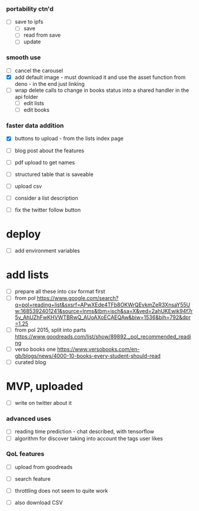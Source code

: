 
### portability ctn'd
- [ ] save to ipfs
  - [ ] save
  - [ ] read from save
  - [ ] update

### smooth use
- [ ] cancel the carousel
- [x] add default image - must download it and use the asset function from
      deno - in the end just linking
- [ ] wrap delete calls to change in books status into a shared handler in the
      api folder
  - [ ] edit lists
  - [ ] edit books

### faster data addition

- [x] buttons to upload - from the lists index page

- [ ] blog post about the features
- [ ] pdf upload to get names
- [ ] structured table that is saveable
- [ ] upload csv
- [ ] consider a list description
- [ ] fix the twitter follow button

# deploy

- [ ] add environment variables

# add lists

- [ ] prepare all these into csv format first
- [ ] from pol
      https://www.google.com/search?q=pol+reading+list&sxsrf=APwXEde4TFb8OKWrQEvkmZeR3XnsaY55Uw:1685392401241&source=lnms&tbm=isch&sa=X&ved=2ahUKEwik94f7r5v_AhUZhFwKHVWTBRwQ_AUoAXoECAEQAw&biw=1536&bih=792&dpr=1.25
- [ ] from pol 2015, split into parts
      https://www.goodreads.com/list/show/89892._pol_recommended_reading
- [ ] verso books one
      https://www.versobooks.com/en-gb/blogs/news/4000-10-books-every-student-should-read
- [ ] curated blog

# MVP, uploaded

- [ ] write on twitter about it

### advanced uses

- [ ] reading time prediction - chat described, with tensorflow
- [ ] algorithm for discover taking into account the tags user likes

### QoL features

- [ ] upload from goodreads
- [ ] search feature
- [ ] throttling does not seem to quite work
- [ ] also download CSV


